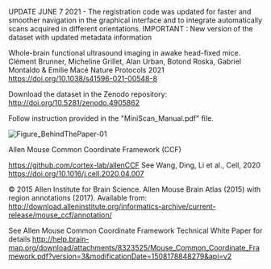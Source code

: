 UPDATE JUNE 7 2021 - The registration code was updated for faster and smoother navigation in the graphical interface and to integrate automatically scans acquired in different orientations.
IMPORTANT : New version of the dataset with updated metadata information

Whole-brain functional ultrasound imaging in awake head-fixed mice. Clément Brunner, Micheline Grillet, Alan Urban, Botond Roska, Gabriel Montaldo & Emilie Macé Nature Protocols 2021 https://doi.org/10.1038/s41596-021-00548-8

Download the dataset in the Zenodo repository: ​http://doi.org/10.5281/zenodo.4905862

Follow instruction provided in the "MiniScan_Manual.pdf" file.

![Figure_BehindThePaper-01](https://user-images.githubusercontent.com/80107092/121011041-7365b800-c796-11eb-82fc-78a90e1e2f90.jpg)

Allen Mouse Common Coordinate Framework (CCF)

https://github.com/cortex-lab/allenCCF See Wang, Ding, Li et al., Cell, 2020 https://doi.org/10.1016/j.cell.2020.04.007

© 2015 Allen Institute for Brain Science. Allen Mouse Brain Atlas (2015) with region annotations (2017). Available from: http://download.alleninstitute.org/informatics-archive/current-release/mouse_ccf/annotation/

See Allen Mouse Common Coordinate Framework Technical White Paper for details http://help.brain-map.org/download/attachments/8323525/Mouse_Common_Coordinate_Framework.pdf?version=3&modificationDate=1508178848279&api=v2
